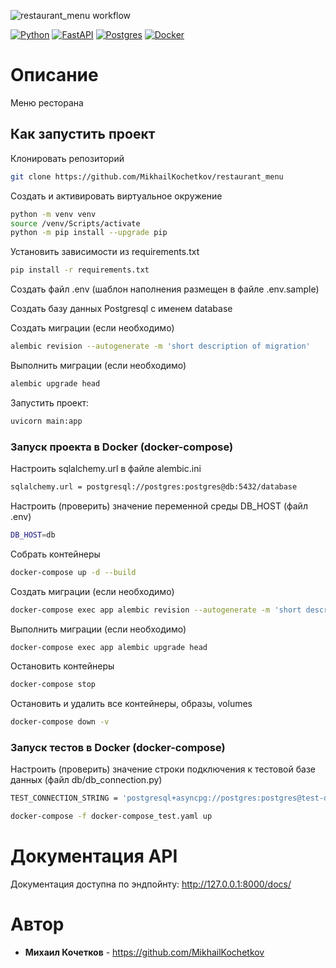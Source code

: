 ![restaurant_menu workflow](https://github.com/MikhailKochetkov/restaurant_menu/actions/workflows/main.yml/badge.svg?branch=main&event=push)

[![Python](https://img.shields.io/badge/python-3670A0?style=for-the-badge&logo=python&logoColor=ffdd54)](https://www.python.org/)
[![FastAPI](https://img.shields.io/badge/FastAPI-005571?style=for-the-badge&logo=fastapi)](https://fastapi.tiangolo.com/)
[![Postgres](https://img.shields.io/badge/postgres-%23316192.svg?style=for-the-badge&logo=postgresql&logoColor=white)](https://www.postgresql.org/)
[![Docker](https://img.shields.io/badge/docker-%230db7ed.svg?style=for-the-badge&logo=docker&logoColor=white)](https://www.docker.com/)


# Описание
Меню ресторана

## Как запустить проект

Клонировать репозиторий
```bash
git clone https://github.com/MikhailKochetkov/restaurant_menu
```

Создать и активировать виртуальное окружение
```bash
python -m venv venv
source /venv/Scripts/activate
python -m pip install --upgrade pip
```

Установить зависимости из requirements.txt
```bash
pip install -r requirements.txt
```

Создать файл .env (шаблон наполнения размещен в файле .env.sample)

Создать базу данных Postgresql с именем database

Создать миграции (если необходимо)

```bash
alembic revision --autogenerate -m 'short description of migration'
```

Выполнить миграции (если необходимо)

```bash
alembic upgrade head
```

Запустить проект:
```bash
uvicorn main:app
```

### Запуск проекта в Docker (docker-compose)

Настроить sqlalchemy.url в файле alembic.ini
```bash
sqlalchemy.url = postgresql://postgres:postgres@db:5432/database
```

Настроить (проверить) значение переменной среды DB_HOST (файл .env)
```bash
DB_HOST=db
```

Собрать контейнеры
```bash
docker-compose up -d --build
```

Создать миграции (если необходимо)

```bash
docker-compose exec app alembic revision --autogenerate -m 'short description of migration'
```

Выполнить миграции (если необходимо)

```bash
docker-compose exec app alembic upgrade head
```

Остановить контейнеры
```bash
docker-compose stop
```

Остановить и удалить все контейнеры, образы, volumes
```bash
docker-compose down -v
```

### Запуск тестов в Docker (docker-compose)

Настроить (проверить) значение строки подключения к тестовой базе данных (файл db/db_connection.py)
```bash
TEST_CONNECTION_STRING = 'postgresql+asyncpg://postgres:postgres@test-db:5432/test_database'
```

```bash
docker-compose -f docker-compose_test.yaml up
```

# Документация API
Документация доступна по эндпойнту:  http://127.0.0.1:8000/docs/

# Автор

* **Михаил Кочетков** - https://github.com/MikhailKochetkov